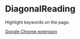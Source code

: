 # DiagonalReading 
Highlight keywords on the page.

[Google Chrome extension](https://chrome.google.com/webstore/detail/diagonal-reading/nklifnckokgofpfkhfilhlokbpccdamf)
 
